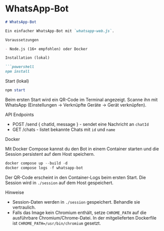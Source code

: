 # WhatsApp-Bot
```markdown
# WhatsApp-Bot

Ein einfacher WhatsApp-Bot mit `whatsapp-web.js`.

Voraussetzungen

- Node.js (16+ empfohlen) oder Docker

Installation (lokal)

```powershell
npm install
```

Start (lokal)

```powershell
npm start
```

Beim ersten Start wird ein QR-Code im Terminal angezeigt. Scanne ihn mit WhatsApp (Einstellungen -> Verknüpfte Geräte -> Gerät verknüpfen).

API Endpoints

- POST /send { chatId, message } - sendet eine Nachricht an `chatId`
- GET /chats - listet bekannte Chats mit `id` und `name`

Docker

Mit Docker Compose kannst du den Bot in einem Container starten und die Session persistent auf dem Host speichern.

```powershell
docker compose up --build -d
docker compose logs -f whatsapp-bot
```

Der QR-Code erscheint in den Container-Logs beim ersten Start. Die Session wird in `./session` auf dem Host gespeichert.

Hinweise

- Session-Daten werden in `./session` gespeichert. Behandle sie vertraulich.
- Falls das Image kein Chromium enthält, setze `CHROME_PATH` auf die ausführbare Chromium/Chrome-Datei. In der mitgelieferten Dockerfile ist `CHROME_PATH=/usr/bin/chromium` gesetzt.

```
